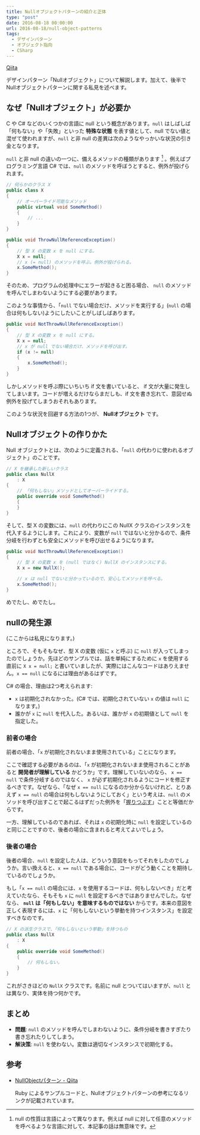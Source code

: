 ```yaml
---
title: Nullオブジェクトパターンの紹介と正体
type: "post"
date: 2016-08-18 00:00:00
url: 2016-08-18/null-object-patterns
tags:
  - デザインパターン
  - オブジェクト指向
  - CSharp
---
```


[Qiita](https://qiita.com/vain0x/items/c8adb679a6c253e5261f)

デザインパターン「Nullオブジェクト」について解説します。加えて、後半でNullオブジェクトパターンに関する私見を述べます。

<!--more-->

## なぜ「Nullオブジェクト」が必要か

C や C# などのいくつかの言語に null という概念があります。`null` はしばしば「何もない」や「失敗」といった **特殊な状態** を表す値として、null でない値と混ぜて使われますが、`null` と非 null の差異は次のようなやっかいな状況の引き金となります。

`null` と非 null の違いの一つに、備えるメソッドの種類があります [^null_diversity] 。例えばプログラミング言語 C# では、`null` のメソッドを呼ぼうとすると、例外が投げられます。

[^null_diversity]: null の性質は言語によって異なります。例えば null に対して任意のメソッドを呼べるような言語に対して、本記事の話は無意味です。

```csharp
// 何らかのクラス X
public class X
{
    // オーバーライド可能なメソッド
    public virtual void SomeMethod()
    {
        // ...
    }
}

public void ThrowNullReferenceException()
{
    // 型 X の変数 x を null にする。
    X x = null;
    // x (= null) のメソッドを呼ぶ。例外が投げられる。
    x.SomeMethod();
}
```

そのため、プログラムの処理中にエラーが起きると困る場合、 `null` のメソッドを呼んでしまわないようにする必要があります。

このような事情から、「`null` でない場合だけ、メソッドを実行する」(`null` の場合は何もしない)ようにしたいことがしばしばあります。

```csharp
public void NotThrowNullReferenceException()
{
    // 型 X の変数 x を null にする。
    X x = null;
    // x が null でない場合だけ、メソッドを呼び出す。
    if (x != null)
    {
        x.SomeMethod();
    }
}
```

しかしメソッドを呼ぶ際にいちいち if 文を書いていると、 if 文が大量に発生してしまいます。コードが増えるだけならまだしも、if 文を書き忘れて、意図せぬ例外を投げてしまうおそれもあります。

このような状況を回避する方法の1つが、 **Nullオブジェクト** です。

## Nullオブジェクトの作りかた

Null オブジェクトとは、次のように定義される、「`null` の代わりに使われるオブジェクト」のことです。

```csharp
// X を継承した新しいクラス
public class NullX
    : X
{
    // 「何もしない」メソッドとしてオーバーライドする。
    public override void SomeMethod()
    {
    }
}
```

そして、型 X の変数には、`null` の代わりにこの NullX クラスのインスタンスを代入するようにします。これにより、変数が `null` ではないと分かるので、条件分岐を行わずとも安全にメソッドを呼び出せるようになります。

```csharp
public void NotThrowNullReferenceException()
{
    // 型 X の変数 x を (null ではなく) NullX のインスタンスにする。
    X x = new NullX();

    // x は null でないと分かっているので、安心してメソッドを呼べる。
    x.SomeMethod();
}
```

めでたし、めでたし。

## nullの発生源

(ここからは私見になります。)

ところで、そもそもなぜ、型 X の変数 (仮に `x` と呼ぶ) に `null` が入ってしまったのでしょうか。先ほどのサンプルでは、話を単純にするために `x` を使用する直前に ``X x = null;`` と書いていましたが、実際にはこんなコードはありえません。``x == null`` になるには理由があるはずです。

C# の場合、理由は2つ考えられます:

- `x` は初期化されなかった。(C# では、初期化されていない `x` の値は `null` になります。)
- 誰かが `x` に `null` を代入した。あるいは、誰かが `x` の初期値として `null` を指定した。

### 前者の場合

前者の場合、「`x` が初期化されないまま使用されている」ことになります。

ここで確認する必要があるのは、「`x` が初期化されないまま使用されることがあると **開発者が理解している** かどうか」です。理解していないのなら、 ``x == null`` で条件分岐するのではなく、 `x` が必ず初期化されるようにコードを修正するべきです。なぜなら、「なぜ ``x == null`` になるのか分からないけれど、とりあえず ``x == null`` の場合は何もしないようにしておく」という考えは、`null` のメソッドを呼び出すことで起こるはずだった例外を「[握りつぶす](http://qiita.com/jkr_2255/items/c335566aeb748c61e931)」ことと等価だからです。

一方、理解しているのであれば、それは `x` の初期化時に `null` を設定しているのと同じことですので、後者の場合に含まれると考えてよいでしょう。

### 後者の場合

後者の場合、`null` を設定した人は、どういう意図をもってそれをしたのでしょうか。言い換えると、``x == null`` である場合に、コードがどう動くことを期待しているのでしょうか。

もし「``x == null`` の場合には、`x` を使用するコードは、何もしないべき」だと考えていたなら、そもそも `x` に `null` を設定するべきではありませんでした。なぜなら、 **`null` は「何もしない」を意味するものではない** からです。本来の意図を正しく表現するには、`x` に「何もしないという挙動を持つインスタンス」を設定すべきなのです。

```csharp
// X の派生クラスで、「何もしないという挙動」を持つもの
public class NullX
    : X
{
    public override void SomeMethod()
    {
        // 何もしない。
    }
}
```

これがさきほどの `NullX` クラスです。名前に null とついてはいますが、`null` とは異なり、実体を持つ何かです。

## まとめ

- **問題**: `null` のメソッドを呼んでしまわないように、条件分岐を書きすぎたり書き忘れたりしてしまう。
- **解決策**: `null` を使わない。変数は適切なインスタンスで初期化する。

## 参考

- [NullObjectパターン - Qiita](http://qiita.com/kasei-san/items/af10a948c34c317e7380)

    Ruby によるサンプルコードと、Nullオブジェクトパターンの参考になるリンクが記載されています。
